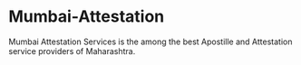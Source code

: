 # Mumbai-Attestation
Mumbai Attestation Services is the among the best Apostille and Attestation service providers of Maharashtra.
